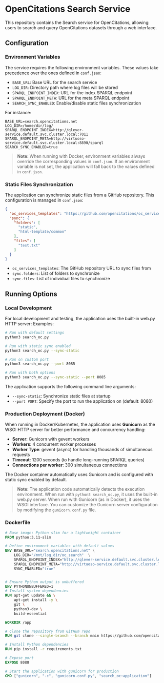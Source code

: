 # OpenCitations Search Service

This repository contains the Search service for OpenCitations, allowing users to search and query OpenCitations datasets through a web interface.

## Configuration

### Environment Variables

The service requires the following environment variables. These values take precedence over the ones defined in `conf.json`:

- `BASE_URL`: Base URL for the search service
- `LOG_DIR`: Directory path where log files will be stored
- `SPARQL_ENDPOINT_INDEX`: URL for the index SPARQL endpoint
- `SPARQL_ENDPOINT_META`: URL for the meta SPARQL endpoint
- `SEARCH_SYNC_ENABLED`: Enable/disable static files synchronization

For instance:

```env
BASE_URL=search.opencitations.net
LOG_DIR=/home/dir/log/
SPARQL_ENDPOINT_INDEX=http://qlever-service.default.svc.cluster.local:7011  
SPARQL_ENDPOINT_META=http://virtuoso-service.default.svc.cluster.local:8890/sparql
SEARCH_SYNC_ENABLED=true
```

> **Note**: When running with Docker, environment variables always override the corresponding values in `conf.json`. If an environment variable is not set, the application will fall back to the values defined in `conf.json`.

### Static Files Synchronization

The application can synchronize static files from a GitHub repository. This configuration is managed in `conf.json`:

```json
{
  "oc_services_templates": "https://github.com/opencitations/oc_services_templates",
  "sync": {
    "folders": [
      "static",
      "html-template/common"
    ],
    "files": [
      "test.txt"
    ]
  }
}
```

- `oc_services_templates`: The GitHub repository URL to sync files from
- `sync.folders`: List of folders to synchronize
- `sync.files`: List of individual files to synchronize

## Running Options
### Local Development

For local development and testing, the application uses the built-in web.py HTTP server:
Examples:
```bash
# Run with default settings
python3 search_oc.py

# Run with static sync enabled
python3 search_oc.py --sync-static

# Run on custom port
python3 search_oc.py --port 8085

# Run with both options
python3 search_oc.py --sync-static --port 8085
```
The application supports the following command line arguments:

- `--sync-static`: Synchronize static files at startup
- `--port PORT`: Specify the port to run the application on (default: 8080)

### Production Deployment (Docker)

When running in Docker/Kubernetes, the application uses **Gunicorn** as the WSGI HTTP server for better performance and concurrency handling:

- **Server**: Gunicorn with gevent workers
- **Workers**: 4 concurrent worker processes
- **Worker Type**: gevent (async) for handling thousands of simultaneous requests
- **Timeout**: 1200 seconds (to handle long-running SPARQL queries)
- **Connections per worker**: 300 simultaneous connections

The Docker container automatically uses Gunicorn and is configured with static sync enabled by default.

> **Note**: The application code automatically detects the execution environment. When run with `python3 search_oc.py`, it uses the built-in web.py server. When run with Gunicorn (as in Docker), it uses the WSGI interface.
You can customize the Gunicorn server configuration by modifying the `gunicorn.conf.py` file.


### Dockerfile

```dockerfile
# Base image: Python slim for a lightweight container
FROM python:3.11-slim

# Define environment variables with default values
ENV BASE_URL="search.opencitations.net" \
    LOG_DIR="/mnt/log_dir/oc_search"  \
    SPARQL_ENDPOINT_INDEX="http://qlever-service.default.svc.cluster.local:7011" \
    SPARQL_ENDPOINT_META="http://virtuoso-service.default.svc.cluster.local:8890/sparql" \
    SYNC_ENABLED="true"


# Ensure Python output is unbuffered
ENV PYTHONUNBUFFERED=1
# Install system dependencies
RUN apt-get update && \
    apt-get install -y \
    git \
    python3-dev \
    build-essential

WORKDIR /app

# Clone the repository from GitHum repo
RUN git clone --single-branch --branch main https://github.com/opencitations/oc_search .

# Install Python dependencies
RUN pip install -r requirements.txt

# Expose port
EXPOSE 8080

# Start the application with gunicorn for production
CMD ["gunicorn", "-c", "gunicorn.conf.py", "search_oc:application"]
```
